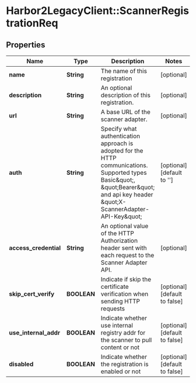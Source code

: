 # Harbor2LegacyClient::ScannerRegistrationReq

## Properties
Name | Type | Description | Notes
------------ | ------------- | ------------- | -------------
**name** | **String** | The name of this registration | [optional] 
**description** | **String** | An optional description of this registration. | [optional] 
**url** | **String** | A base URL of the scanner adapter. | [optional] 
**auth** | **String** | Specify what authentication approach is adopted for the HTTP communications. Supported types Basic\&quot;, \&quot;Bearer\&quot; and api key header \&quot;X-ScannerAdapter-API-Key\&quot;  | [optional] [default to &#39;&#39;]
**access_credential** | **String** | An optional value of the HTTP Authorization header sent with each request to the Scanner Adapter API.  | [optional] 
**skip_cert_verify** | **BOOLEAN** | Indicate if skip the certificate verification when sending HTTP requests | [optional] [default to false]
**use_internal_addr** | **BOOLEAN** | Indicate whether use internal registry addr for the scanner to pull content or not | [optional] [default to false]
**disabled** | **BOOLEAN** | Indicate whether the registration is enabled or not | [optional] [default to false]


